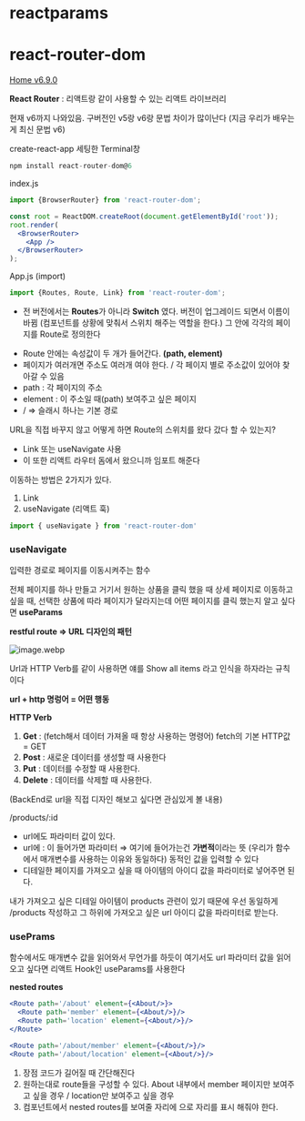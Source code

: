 # reactparams

# react-router-dom

[Home v6.9.0](https://reactrouter.com/en/main)

**React Router** : 리액트랑 같이 사용할 수 있는 리액트 라이브러리 

현재 v6까지 나와있음. 구버전인 v5랑 v6랑 문법 차이가 많이난다 (지금 우리가 배우는게 최신 문법 v6)

create-react-app 세팅한 Terminal창

```jsx
npm install react-router-dom@6
```

index.js

```jsx
import {BrowserRouter} from 'react-router-dom';

const root = ReactDOM.createRoot(document.getElementById('root'));
root.render(
  <BrowserRouter>
    <App />
  </BrowserRouter>
);
```

App.js (import)

```jsx
import {Routes, Route, Link} from 'react-router-dom';
```

**<Routes>**

- 전 버전에서는 **Routes**가 아니라 **Switch** 였다. 버전이 업그레이드 되면서 이름이 바뀜  (컴포넌트를 상황에 맞춰서 스위치 해주는 역할을 한다.) 그 안에 각각의 페이지를 Route로 정의한다

**<Route>**

- Route 안에는 속성값이 두 개가 들어간다. **(path, element)**
- 페이지가 여러개면 주소도 여러개 여야 한다. / 각 페이지 별로 주소값이 있어야 찾아갈 수 있음
- path : 각 페이지의 주소
- element : 이 주소일 때(path) 보여주고 싶은 페이지
- / ⇒ 슬래시 하나는 기본 경로

URL을 직접 바꾸지 않고 어떻게 하면 Route의 스위치를 왔다 갔다 할 수 있는지?

- Link 또는 useNavigate 사용
- 이 또한 리액트 라우터 돔에서 왔으니까 임포트 해준다

이동하는 방법은 2가지가 있다.

1. Link
2. useNavigate (리액트 훅)

```jsx
import { useNavigate } from 'react-router-dom'
```

### useNavigate

입력한 경로로  페이지를 이동시켜주는 함수

전체 페이지를 하나 만들고 거기서 원하는 상품을 클릭 했을 때 상세 페이지로 이동하고 싶을 때, 선택한 상품에 따라 페이지가 달라지는데 어떤 페이지를 클릭 했는지 알고 싶다면 **useParams**

**restful route ⇒ URL 디자인의 패턴**

![image.webp](https://s3-us-west-2.amazonaws.com/secure.notion-static.com/1d3d18d1-a90f-40b7-9fa2-26a213d6a22c/image.webp)

Url과 HTTP Verb를 같이 사용하면 얘를 Show all items 라고 인식을 하자라는 규칙이다

**url + http 명렁어 = 어떤 행동**

**HTTP Verb**

1. **Get** : (fetch해서 데이터 가져올 때 항상 사용하는 명령어) fetch의 기본 HTTP값 = GET
2. **Post** : 새로운 데이터를 생성할 때 사용한다
3. **Put** : 데이터를 수정할 때 사용한다.
4. **Delete** : 데이터를 삭제할 때 사용한다.

(BackEnd로 url을 직접 디자인 해보고 싶다면 관심있게 볼 내용)

/products/:id 

- url에도 파라미터 값이 있다.
- url에 : 이 들어가면 파라미터 ⇒ 여기에 들어가는건 **가변적**이라는 뜻 (우리가 함수에서 매개변수를 사용하는 이유와 동일하다) 동적인 값을 입력할 수 있다
- 디테일한 페이지를 가져오고 싶을 때 아이템의 아이디 값을 파라미터로 넣어주면 된다.

내가 가져오고 싶은 디테일 아이템이 products 관련이 있기 때문에 우선 동일하게 /products 작성하고 그 하위에 가져오고 싶은 url 아이디 값을 파라미터로 받는다.

### usePrams

함수에서도 매개변수 값을 읽어와서 무언가를 하듯이 여기서도 url 파라미터 값을 읽어오고 싶다면 리액트 Hook인 useParams를 사용한다

**nested routes**

```jsx
<Route path='/about' element={<About/>}>
  <Route path='member' element={<About/>}/>
  <Route path='location' element={<About/>}/>
</Route>

<Route path='/about/member' element={<About/>}/>
<Route path='/about/location' element={<About/>}/>
```

1. 장점 코드가 길어질 때 간단해진다
2. 원하는대로 route들을 구성할 수 있다. About 내부에서 member 페이지만 보여주고 싶을 경우 / location만 보여주고 싶을 경우
3. 컴포넌트에서 nested routes를 보여줄 자리에 <Outlet>으로 자리를 표시 해줘야 한다.

